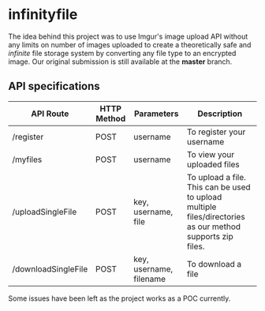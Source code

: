 # infinityfile
The idea behind this project was to use Imgur's image upload API without any limits on number of images uploaded to create a 
theoretically safe and *infinite* file storage system by converting any file type to an encrypted image. Our original submission
is still available at the **master** branch.

## API specifications

| API Route | HTTP Method | Parameters | Description |
|-----------|-------------|------------|-------------|
| /register | POST | username | To register your username |
| /myfiles | POST | username | To view your uploaded files |
| /uploadSingleFile | POST | key, username, file | To upload a file. This can be used to upload multiple files/directories as our method supports zip files. |
| /downloadSingleFile | POST | key, username, filename | To download a file |

Some issues have been left as the project works as a POC currently.
